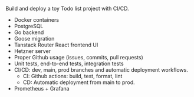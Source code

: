 Build and deploy a toy Todo list project with CI/CD.

- Docker containers
- PostgreSQL
- Go backend
- Goose migration
- Tanstack Router React frontend UI
- Hetzner server
- Proper Github usage (issues, commits, pull requests)
- Unit tests, end-to-end tests, integration tests
- CI/CD: dev, main, prod branches and automatic deployment workflows.
  - CI: Github actions: build, test, format, lint
  - CD: Automatic deployment from main to prod.
- Prometheus + Grafana
